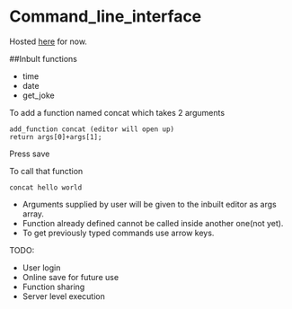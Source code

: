 # Command_line_interface

Hosted [here](nithinmohan.github.io/command_line_interface) for now.


##Inbult functions
- time
- date
- get_joke

To add a function named concat which takes 2 arguments
```
add_function concat (editor will open up)
return args[0]+args[1];
```
Press save


To call that function
```
concat hello world
```

* Arguments supplied by user will be given to the inbuilt editor as args array.
* Function already defined cannot be called inside another one(not yet).
* To get previously typed commands use arrow keys.

TODO:

- User login
- Online save for future use
- Function sharing
- Server level execution
